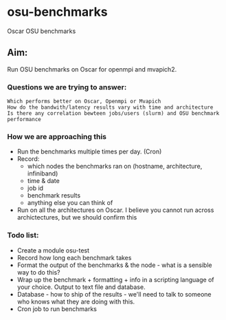 # osu-benchmarks

Oscar OSU benchmarks

## Aim: 

Run OSU benchmarks on Oscar for openmpi and mvapich2.   

### Questions we are trying to answer:
    Which performs better on Oscar, Openmpi or Mvapich
    How do the bandwith/latency results vary with time and architecture
    Is there any correlation bewteen jobs/users (slurm) and OSU benchmark performance

### How we are approaching this
- Run the benchmarks multiple times per day. (Cron)
- Record:
    - which nodes the benchmarks ran on (hostname, architecture, infiniband)
    - time & date
    - job id
    - benchmark results
    - anything else you can think of
- Run on all the architectures on Oscar.  I believe you cannot run across archictectures, but we should confirm this

### Todo list:

- Create a module osu-test
- Record how long each benchmark takes
- Format the output of the benchmarks & the node  - what is a sensible way to do this?
- Wrap up the benchmark + formatting + info in a scripting language of your choice.  Output to text file and database.  
- Database - how to ship of the results - we'll need to talk to someone who knows what they are doing with this.
- Cron job to run benchmarks 
